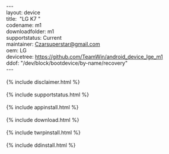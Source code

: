 ---<br>
layout: device<br>
title:&nbsp; &quot;LG K7 &quot;<br>
codename: m1<br>
downloadfolder: m1<br>
supportstatus: Current<br>
maintainer: Czarsuperstar@gmail.com <br>
oem: LG<br>
devicetree: https://github.com/TeamWin/android_device_lge_m1<br>
ddof: &quot;/dev/block/bootdevice/by-name/recovery&quot;<br>
---<br>
<br>
{% include disclaimer.html %}<br>
<br>
{% include supportstatus.html %}<br>
<br>
{% include appinstall.html %}<br>
<br>
{% include download.html %}<br>
<br>
{% include twrpinstall.html %}<br>
<br>
{% include ddinstall.html %}
